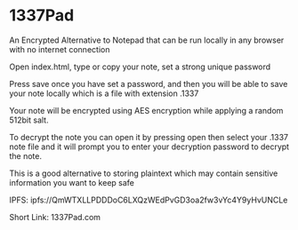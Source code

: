 # 1337Pad
An Encrypted Alternative to Notepad that can be run locally in any browser with no internet connection

Open index.html, type or copy your note, set a strong unique password

Press save once you have set a password, and then you will be able to save your note locally which is a file with extension .1337

Your note will be encrypted using AES encryption while applying a random 512bit salt.

To decrypt the note you can open it by pressing open then select your .1337 note file and it will prompt you to enter your decryption password to decrypt the note.

This is a good alternative to storing plaintext which may contain sensitive information you want to keep safe

IPFS: ipfs://QmWTXLLPDDDoC6LXQzWEdPvGD3oa2fw3vYc4Y9yHvUNCLe

Short Link: 1337Pad.com

